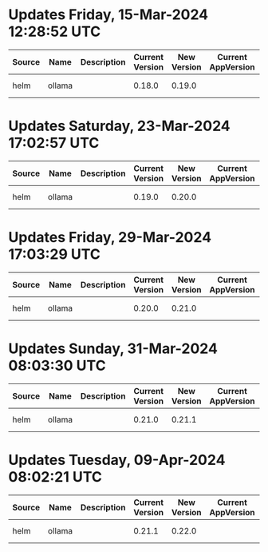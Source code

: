 # Updates Friday, 15-Mar-2024 12:28:52 UTC
| Source | Name   | Description | Current Version | New Version | Current AppVersion | New AppVersion | Reference                            |
| ------ | ------ | ----------- | --------------- | ----------- | ------------------ | -------------- | ------------------------------------ |
| helm   | ollama |             | 0.18.0          | 0.19.0      |                    | 0.1.29         | https://otwld.github.io/ollama-helm/ |

# Updates Saturday, 23-Mar-2024 17:02:57 UTC
| Source | Name   | Description | Current Version | New Version | Current AppVersion | New AppVersion | Reference                            |
| ------ | ------ | ----------- | --------------- | ----------- | ------------------ | -------------- | ------------------------------------ |
| helm   | ollama |             | 0.19.0          | 0.20.0      |                    | 0.1.29         | https://otwld.github.io/ollama-helm/ |

# Updates Friday, 29-Mar-2024 17:03:29 UTC
| Source | Name   | Description | Current Version | New Version | Current AppVersion | New AppVersion | Reference                            |
| ------ | ------ | ----------- | --------------- | ----------- | ------------------ | -------------- | ------------------------------------ |
| helm   | ollama |             | 0.20.0          | 0.21.0      |                    | 0.1.30         | https://otwld.github.io/ollama-helm/ |

# Updates Sunday, 31-Mar-2024 08:03:30 UTC
| Source | Name   | Description | Current Version | New Version | Current AppVersion | New AppVersion | Reference                            |
| ------ | ------ | ----------- | --------------- | ----------- | ------------------ | -------------- | ------------------------------------ |
| helm   | ollama |             | 0.21.0          | 0.21.1      |                    | 0.1.30         | https://otwld.github.io/ollama-helm/ |

# Updates Tuesday, 09-Apr-2024 08:02:21 UTC
| Source | Name   | Description | Current Version | New Version | Current AppVersion | New AppVersion | Reference                            |
| ------ | ------ | ----------- | --------------- | ----------- | ------------------ | -------------- | ------------------------------------ |
| helm   | ollama |             | 0.21.1          | 0.22.0      |                    | 0.1.31         | https://otwld.github.io/ollama-helm/ |

